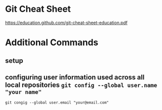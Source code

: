 # Git Cheat Sheet
https://education.github.com/git-cheat-sheet-education.pdf
# Additional Commands

## setup
configuring user information used across all local repositories
`git config --global user.name "your name"`
---
`git congig --global user.email "your@email.com"`
    
    
